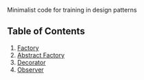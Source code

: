 Minimalist code for training in design patterns

## Table of Contents
1. [Factory](src/factory/README.md)
2. [Abstract Factory](src/abstract-factory/README.md)
3. [Decorator](src/decorator/README.md)
3. [Observer](src/observer/README.md)